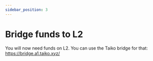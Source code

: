 ```yaml
---
sidebar_position: 3
---
```


# Bridge funds to L2

You will now need funds on L2. You can use the Taiko bridge for that: https://bridge.a1.taiko.xyz/
